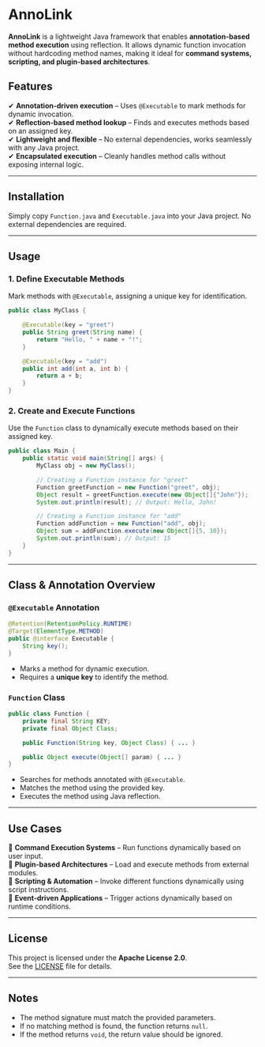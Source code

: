 # AnnoLink

**AnnoLink** is a lightweight Java framework that enables **annotation-based method execution** using reflection. It allows dynamic function invocation without hardcoding method names, making it ideal for **command systems, scripting, and plugin-based architectures**.

## Features

✔ **Annotation-driven execution** – Uses `@Executable` to mark methods for dynamic invocation.  
✔ **Reflection-based method lookup** – Finds and executes methods based on an assigned key.  
✔ **Lightweight and flexible** – No external dependencies, works seamlessly with any Java project.  
✔ **Encapsulated execution** – Cleanly handles method calls without exposing internal logic.  

---

## Installation

Simply copy `Function.java` and `Executable.java` into your Java project. No external dependencies are required.  

---

## Usage

### 1. Define Executable Methods

Mark methods with `@Executable`, assigning a unique key for identification.

```java
public class MyClass {

    @Executable(key = "greet")
    public String greet(String name) {
        return "Hello, " + name + "!";
    }

    @Executable(key = "add")
    public int add(int a, int b) {
        return a + b;
    }
}
```

### 2. Create and Execute Functions

Use the `Function` class to dynamically execute methods based on their assigned key.

```java
public class Main {
    public static void main(String[] args) {
        MyClass obj = new MyClass();

        // Creating a Function instance for "greet"
        Function greetFunction = new Function("greet", obj);
        Object result = greetFunction.execute(new Object[]{"John"});
        System.out.println(result); // Output: Hello, John!

        // Creating a Function instance for "add"
        Function addFunction = new Function("add", obj);
        Object sum = addFunction.execute(new Object[]{5, 10});
        System.out.println(sum); // Output: 15
    }
}
```

---

## Class & Annotation Overview

### `@Executable` Annotation

```java
@Retention(RetentionPolicy.RUNTIME)
@Target(ElementType.METHOD)
public @interface Executable {
    String key();
}
```
- Marks a method for dynamic execution.  
- Requires a **unique key** to identify the method.  

### `Function` Class

```java
public class Function {
    private final String KEY;
    private final Object Class;

    public Function(String key, Object Class) { ... }

    public Object execute(Object[] param) { ... }
}
```
- Searches for methods annotated with `@Executable`.  
- Matches the method using the provided key.  
- Executes the method using Java reflection.  

---

## Use Cases

🔹 **Command Execution Systems** – Run functions dynamically based on user input.  
🔹 **Plugin-based Architectures** – Load and execute methods from external modules.  
🔹 **Scripting & Automation** – Invoke different functions dynamically using script instructions.  
🔹 **Event-driven Applications** – Trigger actions dynamically based on runtime conditions.  

---

## License
This project is licensed under the **Apache License 2.0**.  
See the [LICENSE](LICENSE) file for details.

---

## Notes

- The method signature must match the provided parameters.  
- If no matching method is found, the function returns `null`.  
- If the method returns `void`, the return value should be ignored.  